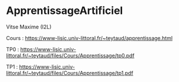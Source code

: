 # ApprentissageArtificiel

Vitse Maxime (I2L)

Cours : https://www-lisic.univ-littoral.fr/~teytaud/apprentissage.html

TP0 : https://www-lisic.univ-littoral.fr/~teytaud/files/Cours/Apprentissage/tp0.pdf

TP1 : https://www-lisic.univ-littoral.fr/~teytaud/files/Cours/Apprentissage/tp1.pdf
